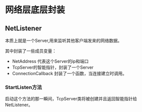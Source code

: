 # 网络层底层封装

## NetListener
本质上就是一个Server,用来监听其他客户端发来的网络数据。

其中封装了一些成员变量：

 - NetAddress 代表这个Server的ip和端口
 - TcpServer的智能指针，封装了一个Server
 - ConnectionCallback 封装了一个函数，当连接建立时调用。

### StartListen方法
启动这个方法的那一瞬间，TcpServer类将被创建并且返回智能指针给NetListener。
